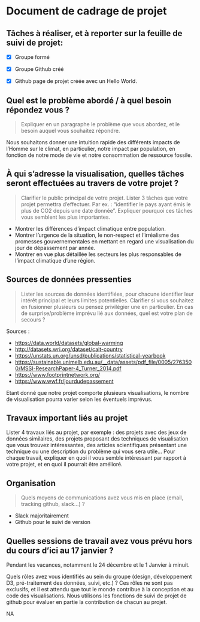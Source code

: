 # Document de cadrage de projet

## Tâches à réaliser, et à reporter sur la feuille de suivi de projet:   
- [x] Groupe formé
- [x] Groupe Github créé
- [x] Github page de projet créée avec un Hello World.


## Quel est le problème abordé / à quel besoin répondez vous ?
>Expliquer en un paragraphe le problème que vous abordez, et le besoin auquel vous souhaitez répondre.

Nous souhaitons donner une intuition rapide des différents impacts de l’Homme sur le climat, en particulier, notre impact  par population, en fonction de notre mode de vie et notre consommation de ressource fossile.

## À qui s’adresse la visualisation, quelles tâches seront effectuées au travers de votre projet ?
>Clarifier le public principal de votre projet. Lister 3 tâches que votre projet permettra d’effectuer. Par ex. : “identifier le pays ayant émis le plus de CO2 depuis une date donnée”. Expliquer pourquoi ces tâches vous semblent les plus importantes.

- Montrer les différences d’impact climatique entre population.
- Montrer l’urgence de la situation, le non-respect et l’irréalisme des promesses gouvernementales en mettant en regard une visualisation du jour de dépassement par année.
- Montrer en vue plus détaillée les secteurs les plus responsables de l’impact climatique d’une région.


## Sources de données pressenties
>Lister les sources de données identifiées, pour chacune identifier leur intérêt principal et leurs limites potentielles. Clarifier si vous souhaitez en fusionner plusieurs ou pensez privilégier une en particulier. En cas de surprise/problème imprévu lié aux données, quel est votre plan de secours ?

Sources :
- https://data.world/datasets/global-warming 
- http://datasets.wri.org/dataset/cait-country
- https://unstats.un.org/unsd/publications/statistical-yearbook
- https://sustainable.unimelb.edu.au/__data/assets/pdf_file/0005/2763500/MSSI-ResearchPaper-4_Turner_2014.pdf
- https://www.footprintnetwork.org/
- https://www.wwf.fr/jourdudepassement

Etant donné que notre projet comporte plusieurs visualisations, le nombre de visualisation pourra varier selon les éventuels imprévus.

## Travaux important liés au projet
Lister 4 travaux liés au projet, par exemple : des projets avec des jeux de données similaires, des projets proposant des techniques de visualisation que vous trouvez intéressantes, des articles scientifiques présentant une technique ou une description du problème qui vous sera utile...
Pour chaque travail, expliquer en quoi il vous semble intéressant par rapport à votre projet, et en quoi il pourrait être amélioré.



## Organisation
>Quels moyens de communications avez vous mis en place (email, tracking github, slack...) ?

- Slack majoritairement
- Github pour le suivi de version

## Quelles sessions de travail avez vous prévu hors du cours d’ici au 17 janvier ?

Pendant les vacances, notamment le 24 décembre et le 1 Janvier à minuit.

Quels rôles avez vous identifiés au sein du groupe (design, développement D3, pré-traitement des données, suivi, etc.) ? Ces rôles ne sont pas exclusifs, et il est attendu que tout le monde contribue à la conception et au code des visualisations. Nous utilisons les fonctions de suivi de projet de github pour évaluer en partie la contribution de chacun au projet.


NA


